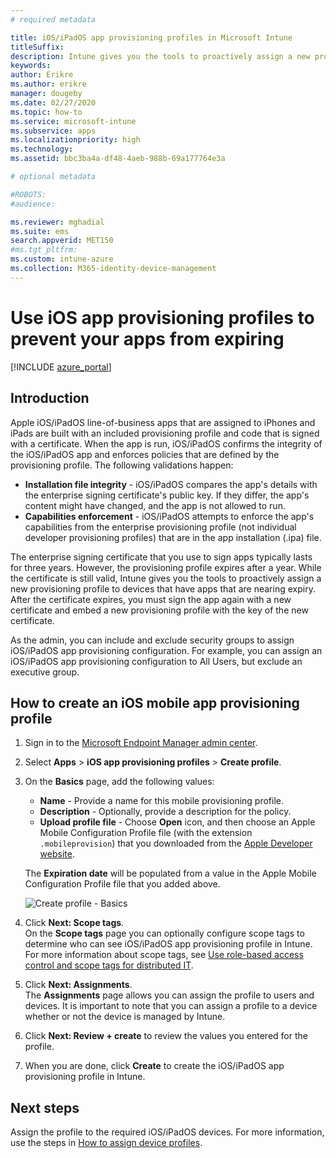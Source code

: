 ```yaml
---
# required metadata

title: iOS/iPadOS app provisioning profiles in Microsoft Intune
titleSuffix:
description: Intune gives you the tools to proactively assign a new provisioning profile to devices that have apps that are nearing expiry.
keywords:
author: Erikre
ms.author: erikre
manager: dougeby
ms.date: 02/27/2020
ms.topic: how-to
ms.service: microsoft-intune
ms.subservice: apps
ms.localizationpriority: high
ms.technology:
ms.assetid: bbc3ba4a-df48-4aeb-988b-69a177764e3a

# optional metadata

#ROBOTS:
#audience:

ms.reviewer: mghadial
ms.suite: ems
search.appverid: MET150
#ms.tgt_pltfrm:
ms.custom: intune-azure
ms.collection: M365-identity-device-management
---
```


# Use iOS app provisioning profiles to prevent your apps from expiring

[!INCLUDE [azure_portal](../includes/azure_portal.md)]

## Introduction

Apple iOS/iPadOS line-of-business apps that are assigned to iPhones and iPads are built with an included provisioning profile and code that is signed with a certificate. When the app is run, iOS/iPadOS confirms the integrity of the iOS/iPadOS app and enforces policies that are defined by the provisioning profile. The following validations happen:

- **Installation file integrity** - iOS/iPadOS compares the app's details with the enterprise signing certificate's public key. If they differ, the app's content might have changed, and the app is not allowed to run.
- **Capabilities enforcement** - iOS/iPadOS attempts to enforce the app's capabilities from the enterprise provisioning profile (not individual developer provisioning profiles) that are in the app installation (.ipa) file.


The enterprise signing certificate that you use to sign apps typically lasts for three years. However, the provisioning profile expires after a year. While the certificate is still valid, Intune gives you the tools to proactively assign a new provisioning profile to devices that have apps that are nearing expiry.
After the certificate expires, you must sign the app again with a new certificate and embed a new provisioning profile with the key of the new certificate.

As the admin, you can include and exclude security groups to assign iOS/iPadOS app provisioning configuration. For example, you can assign an iOS/iPadOS app provisioning configuration to All Users, but exclude an executive group.

## How to create an iOS mobile app provisioning profile

1. Sign in to the [Microsoft Endpoint Manager admin center](https://go.microsoft.com/fwlink/?linkid=2109431).
2. Select **Apps** > **iOS app provisioning profiles** > **Create profile**.
3. On the **Basics** page, add the following values:
    - **Name** - Provide a name for this mobile provisioning profile.
    - **Description** - Optionally, provide a description for the policy.
    - **Upload profile file** - Choose **Open** icon, and then choose an Apple Mobile Configuration Profile file (with the extension `.mobileprovision`) that you downloaded from the [Apple Developer website](https://developer.apple.com/).

   The **Expiration date** will be populated from a value in the Apple Mobile Configuration Profile file that you added above.<br>

   <img alt="Create profile - Basics" src="./media/app-provisioning-profile-ios/app-provisioning-profile-ios-01.png">

4. Click **Next: Scope tags**.<br>
   On the **Scope tags** page you can optionally configure scope tags to determine who can see iOS/iPadOS app provisioning profile in Intune. For more information about scope tags, see [Use role-based access control and scope tags for distributed IT](../fundamentals/scope-tags.md).
5. Click **Next: Assignments**.<br>
   The **Assignments** page allows you can assign the profile to users and devices. It is important to note that you can assign a profile to a device whether or not the device is managed by Intune.
6. Click **Next: Review + create** to review the values you entered for the profile.
7. When you are done, click **Create** to create the iOS/iPadOS app provisioning profile in Intune. 

## Next steps

Assign the profile to the required iOS/iPadOS devices. For more information, use the steps in [How to assign device profiles](../configuration/device-profile-assign.md).
